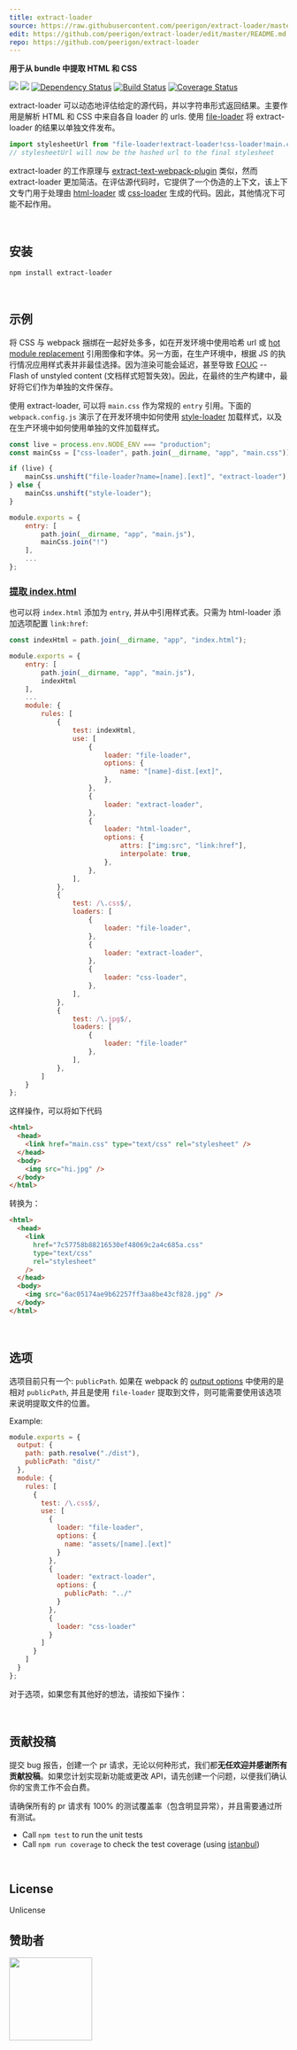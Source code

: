 ```yaml
---
title: extract-loader
source: https://raw.githubusercontent.com/peerigon/extract-loader/master/README.md
edit: https://github.com/peerigon/extract-loader/edit/master/README.md
repo: https://github.com/peerigon/extract-loader
---
```


**用于从 bundle 中提取 HTML 和 CSS**

[![](https://img.shields.io/npm/v/extract-loader.svg)](https://www.npmjs.com/package/extract-loader)
[![](https://img.shields.io/npm/dm/extract-loader.svg)](https://www.npmjs.com/package/extract-loader)
[![Dependency Status](https://david-dm.org/peerigon/extract-loader.svg)](https://david-dm.org/peerigon/extract-loader)
[![Build Status](https://travis-ci.org/peerigon/extract-loader.svg?branch=master)](https://travis-ci.org/peerigon/extract-loader)
[![Coverage Status](https://img.shields.io/coveralls/peerigon/extract-loader.svg)](https://coveralls.io/r/peerigon/extract-loader?branch=master)

extract-loader 可以动态地评估给定的源代码，并以字符串形式返回结果。主要作用是解析 HTML 和 CSS 中来自各自 loader 的 urls. 使用 [file-loader](/loaders/file-loader/) 将 extract-loader 的结果以单独文件发布。

```javascript
import stylesheetUrl from "file-loader!extract-loader!css-loader!main.css";
// stylesheetUrl will now be the hashed url to the final stylesheet
```

extract-loader 的工作原理与 [extract-text-webpack-plugin](/plugins/extract-text-webpack-plugin/) 类似，然而 extract-loader 更加简洁。在评估源代码时，它提供了一个伪造的上下文，该上下文专门用于处理由 [html-loader](/loaders/html-loader/) 或 [css-loader](/loaders/css-loader/) 生成的代码。因此，其他情况下可能不起作用。

<br>

## 安装

`npm install extract-loader`

<br>

## 示例

将 CSS 与 webpack 捆绑在一起好处多多，如在开发环境中使用哈希 url 或 [hot module replacement](http://webpack.github.io/docs/hot-module-replacement-with-webpack.html) 引用图像和字体。另一方面，在生产环境中，根据 JS 的执行情况应用样式表并非最佳选择。因为渲染可能会延迟，甚至导致 [FOUC](https://en.wikipedia.org/wiki/Flash_of_unstyled_content) -- Flash of unstyled content (文档样式短暂失效)。因此，在最终的生产构建中，最好将它们作为单独的文件保存。

使用 extract-loader, 可以将 `main.css` 作为常规的 `entry` 引用。下面的 `webpack.config.js` 演示了在开发环境中如何使用 [style-loader](/loaders/style-loader/) 加载样式，以及在生产环境中如何使用单独的文件加载样式。

```javascript
const live = process.env.NODE_ENV === "production";
const mainCss = ["css-loader", path.join(__dirname, "app", "main.css")];

if (live) {
    mainCss.unshift("file-loader?name=[name].[ext]", "extract-loader");
} else {
    mainCss.unshift("style-loader");
}

module.exports = {
    entry: [
        path.join(__dirname, "app", "main.js"),
        mainCss.join("!")
    ],
    ...
};
```

### [提取 index.html](https://github.com/peerigon/extract-loader/tree/master/examples/index-html)

也可以将 `index.html` 添加为 `entry`, 并从中引用样式表。只需为 html-loader 添加选项配置 `link:href`:

```javascript
const indexHtml = path.join(__dirname, "app", "index.html");

module.exports = {
    entry: [
        path.join(__dirname, "app", "main.js"),
        indexHtml
    ],
    ...
    module: {
        rules: [
            {
                test: indexHtml,
                use: [
                    {
                        loader: "file-loader",
                        options: {
                            name: "[name]-dist.[ext]",
                        },
                    },
                    {
                        loader: "extract-loader",
                    },
                    {
                        loader: "html-loader",
                        options: {
                            attrs: ["img:src", "link:href"],
                            interpolate: true,
                        },
                    },
                ],
            },
            {
                test: /\.css$/,
                loaders: [
                    {
                        loader: "file-loader",
                    },
                    {
                        loader: "extract-loader",
                    },
                    {
                        loader: "css-loader",
                    },
                ],
            },
            {
                test: /\.jpg$/,
                loaders: [
                    {
                        loader: "file-loader"
                    },
                ],
            },
        ]
    }
};
```

这样操作，可以将如下代码

```html
<html>
  <head>
    <link href="main.css" type="text/css" rel="stylesheet" />
  </head>
  <body>
    <img src="hi.jpg" />
  </body>
</html>
```

转换为：

```html
<html>
  <head>
    <link
      href="7c57758b88216530ef48069c2a4c685a.css"
      type="text/css"
      rel="stylesheet"
    />
  </head>
  <body>
    <img src="6ac05174ae9b62257ff3aa8be43cf828.jpg" />
  </body>
</html>
```

<br>

## 选项

选项目前只有一个: `publicPath`. 如果在 webpack 的 [output options](http://webpack.github.io/docs/configuration.html#output-publicpath) 中使用的是相对 `publicPath`, 并且是使用 `file-loader` 提取到文件，则可能需要使用该选项来说明提取文件的位置。

Example:

```js
module.exports = {
  output: {
    path: path.resolve("./dist"),
    publicPath: "dist/"
  },
  module: {
    rules: [
      {
        test: /\.css$/,
        use: [
          {
            loader: "file-loader",
            options: {
              name: "assets/[name].[ext]"
            }
          },
          {
            loader: "extract-loader",
            options: {
              publicPath: "../"
            }
          },
          {
            loader: "css-loader"
          }
        ]
      }
    ]
  }
};
```

对于选项，如果您有其他好的想法，请按如下操作：

<br>

## 贡献投稿

提交 bug 报告，创建一个 pr 请求，无论以何种形式，我们都**无任欢迎并感谢所有贡献投稿**。如果您计划实现新功能或更改 API，请先创建一个问题，以便我们确认你的宝贵工作不会白费。

请确保所有的 pr 请求有 100% 的测试覆盖率（包含明显异常），并且需要通过所有测试。

- Call `npm test` to run the unit tests
- Call `npm run coverage` to check the test coverage (using [istanbul](https://github.com/gotwarlost/istanbul))

<br>

## License

Unlicense

## 赞助者

[<img src="https://assets.peerigon.com/peerigon/logo/peerigon-logo-flat-spinat.png" width="150" />](https://peerigon.com)
